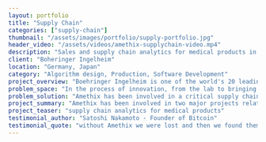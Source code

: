 ```yaml
---
layout: portfolio
title: "Supply Chain"
categories: ["supply-chain"]
thumbnail: "/assets/images/portfolio/supply-portfolio.jpg"
header_video: "/assets/videos/amethix-supplychain-video.mp4"
description: "Sales and supply chain analytics for medical products in new markets"
client: "Boheringer Ingelheim"
location: "Germany, Japan"
category: "Algorithm design, Production, Software Development"
project_overview: "Boehringer Ingelheim is one of the world's 20 leading pharmaceutical companies. Some of their most recent problems are effectively data problems."
problem_space: "In the process of innovation, from the lab to bringing new products to the market, the pharmaceutical group required to investigate the conditions of their new market and define pricing strategies while taking into account production and distribution costs along the entire supply chain."
problem_solution: "Amethix has been involved in a critical supply chain project related to the introduction of new medications in the Asian market. We designed and implemented custom statistical models for demand forecasting and pricing analysis. <br /> Our findings have helped the Company deploy optimal strategies for supply chain and pricing models, taking into account a number of external factors not always under control of the Company."
project_summary: "Amethix has been involved in two major projects related to the forecast of electricity prices for smart-grid optimization, in the European and US market."
project_teaser: "supply chain analytics for medical products"
testimonial_author: "Satoshi Nakamoto - Founder of Bitcoin"
testimonial_quote: "without Amethix we were lost and then we found them and our business went fuckin viral and we became millionaires"
---
```


